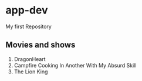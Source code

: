 # app-dev
My first Repository
## Movies and shows
1. DragonHeart
2. Campfire Cooking In Another With My Absurd Skill
3. The Lion King
